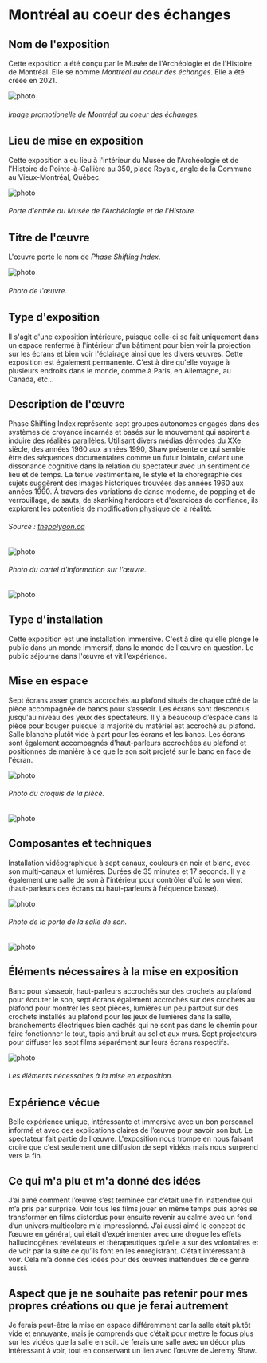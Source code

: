 # Montréal au coeur des échanges

## **Nom de l'exposition**
Cette exposition a été conçu par le Musée de l'Archéologie et de l'Histoire de Montréal. Elle se nomme *Montréal au coeur des échanges*. Elle a été créée en 2021.

![photo](media/)
###### Image promotionelle de *Montréal au coeur des échanges*.


## **Lieu de mise en exposition**
Cette exposition a eu lieu à l'intérieur du Musée de l'Archéologie et de l'Histoire de Pointe-à-Callière au 350, place Royale, angle de la Commune au Vieux-Montréal, Québec.

![photo](media/)
###### Porte d'entrée du Musée de l'Archéologie et de l'Histoire.

## **Titre de l'œuvre**
L'œuvre porte le nom de *Phase Shifting Index*.

![photo](media/photo_exposition_phase_shifting_index.jpeg)
###### Photo de l'œuvre. 

## **Type d'exposition**
Il s'agit d'une exposition intérieure, puisque celle-ci se fait uniquement dans un espace renfermé à l'intérieur d'un bâtiment pour bien voir la projection sur les écrans et bien voir l'éclairage ainsi que les divers œuvres. Cette exposition est également permanente. C'est à dire qu'elle voyage à plusieurs endroits dans le monde, comme à Paris, en Allemagne, au Canada, etc...

## **Description de l'œuvre**
Phase Shifting Index représente sept groupes autonomes engagés dans des systèmes de croyance incarnés et basés sur le mouvement qui aspirent a induire des réalités parallèles. Utilisant divers médias démodés du XXe siècle, des années 1960 aux années 1990, Shaw présente ce qui semble être des séquences documentaires comme un futur lointain, créant une dissonance cognitive dans la relation du spectateur avec un sentiment de lieu et de temps. La tenue vestimentaire, le style et la chorégraphie des sujets suggèrent des images historiques trouvées des années 1960 aux années 1990. À travers des variations de danse moderne, de popping et de verrouillage, de sauts, de skanking hardcore et d'exercices de confiance, ils explorent les potentiels de modification physique de la réalité.
###### Source : [thepolygon.ca](https://thepolygon.ca/exhibition/jeremy-shaw-phase-shifting-index/)

![photo](media/photo_cartel_information.PNG)
###### Photo du cartel d'information sur l'œuvre.

![photo](media/photo_ensemble_de_phase_shifting_index.jpg)

## **Type d'installation**
Cette exposition est une installation immersive. C'est à dire qu'elle plonge le public dans un monde immersif, dans le monde de l'œuvre en question. Le public séjourne dans l'œuvre et vit l'expérience.

## **Mise en espace**
Sept écrans asser grands accrochés au plafond situés de chaque côté de la pièce accompagnée de bancs pour s’asseoir. Les écrans sont descendus jusqu'au niveau des yeux des spectateurs. Il y a beaucoup d’espace dans la pièce pour bouger puisque la majorité du matériel est accroché au plafond. Salle blanche plutôt vide à part pour les écrans et les bancs. Les écrans sont également accompagnés d'haut-parleurs accrochées au plafond et positionnés de manière à ce que le son soit projeté sur le banc en face de l'écran.

![photo](media/photo_croquis_piece.png)
###### Photo du croquis de la pièce.

![photo](media/photo_vue_ensemble_de_la_piece.jpg)

## **Composantes et techniques**
Installation vidéographique à sept canaux, couleurs en noir et blanc, avec son multi-canaux et lumières. Durées de 35 minutes et 17 seconds. Il y a également une salle de son à l'intérieur pour contrôler d'où le son vient (haut-parleurs des écrans ou haut-parleurs à fréquence basse).

![photo](media/photo_composantes_et_techniques_1.png)
###### Photo de la porte de la salle de son.

![photo](media/photo_composantes_et_techniques_2.png)

## **Éléments nécessaires à la mise en exposition**
Banc pour s’asseoir, haut-parleurs accrochés sur des crochets au plafond pour écouter le son, sept écrans également accrochés sur des crochets au plafond pour montrer les sept pièces, lumières un peu partout sur des crochets installés au plafond pour les jeux de lumières dans la salle, branchements électriques bien cachés qui ne sont pas dans le chemin pour faire fonctionner le tout, tapis anti bruit au sol et aux murs. Sept projecteurs pour diffuser les sept films séparément sur leurs écrans respectifs.

![photo](media/photo_elements_necessaire.png)
###### Les éléments nécessaires à la mise en exposition.

## **Expérience vécue**
Belle expérience unique, intéressante et immersive avec un bon personnel informé et avec des explications claires de l’œuvre pour savoir son but. Le spectateur fait partie de l'œuvre. L'exposition nous trompe en nous faisant croire que c'est seulement une diffusion de sept vidéos mais nous surprend vers la fin.

## **Ce qui m'a plu et m'a donné des idées**
J’ai aimé comment l’œuvre s’est terminée car c’était une fin inattendue qui m’a pris par surprise. Voir tous les films jouer en même temps puis après se transformer en films distordus pour ensuite revenir au calme avec un fond d’un univers multicolore m'a impressionné. J’ai aussi aimé le concept de l’œuvre en général, qui était d’expérimenter avec une drogue les effets hallucinogènes révélateurs et thérapeutiques qu’elle a sur des volontaires et de voir par la suite ce qu’ils font en les enregistrant. C’était intéressant à voir. Cela m’a donné des idées pour des œuvres inattendues de ce genre aussi.

## **Aspect que je ne souhaite pas retenir pour mes propres créations ou que je ferai autrement**
Je ferais peut-être la mise en espace différemment car la salle était plutôt vide et ennuyante, mais je comprends que c’était pour mettre le focus plus sur les vidéos que la salle en soit. Je ferais une salle avec un décor plus intéressant à voir, tout en conservant un lien avec l’œuvre de Jeremy Shaw.

